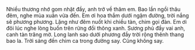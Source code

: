 Nhiều thương nhớ gom nhặt đầy, anh trở về thăm em. Bao lần ngồi thâu đêm, nghe mùa xuân vừa đến. Em ơi hoa thắm dưới ngậm đường, trời nắng sẽ phương phương. Lặng như đêm nuốt khi chiều tàn, chim gọi đàn. Em ơi đôi lúc nghe lòng buồn trên rừng đồi thông xanh. Sương phủ đầy vai anh, canh tàn trăng mờ. Long lanh sao dưới phương đầy trời rộng thênh thang bao la. Trời sáng đến chim ca trong đường say. Cũng không say.